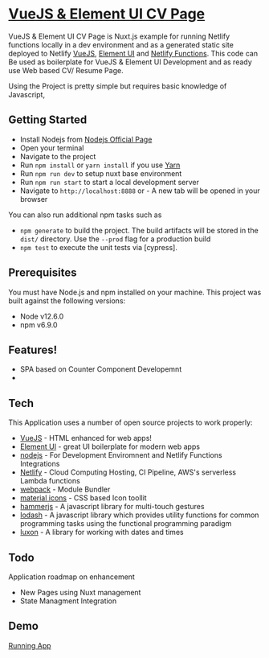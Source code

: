 # [VueJS & Element UI  CV Page ](https://github.com/ganesankar/cv-angular-netlify) 


VueJS & Element UI CV Page is Nuxt.js example for running Netlify functions locally in a dev environment and as a generated static site deployed to Netlify [VueJS](https://vuejs.org/), [Element UI](https://element.eleme.io/) and [Netlify Functions](https://www.netlify.com/). 
This code can Be used as boilerplate for VueJS & Element UI Development and as ready use Web based CV/ Resume Page.

Using the Project is pretty simple but requires basic knowledge of Javascript, 

## Getting Started
- Install Nodejs from [Nodejs Official Page](https://nodejs.org/en/)
- Open your terminal
- Navigate to the project
- Run `npm install` or `yarn install` if you use [Yarn](https://yarnpkg.com/en/)
- Run `npm run dev`  to setup nuxt base environment
- Run `npm run start`  to start a local development server
- Navigate to `http://localhost:8888` or - A new tab will be opened in your browser

You can also run additional npm tasks such as
- `npm generate` to build the project. The build artifacts will be stored in the `dist/` directory. Use the `--prod` flag for a production build
- `npm test` to execute the unit tests via [cypress].

## Prerequisites

You must have Node.js and npm installed on your machine. This project was built against the following versions:

- Node v12.6.0
- npm v6.9.0


## Features!

  - SPA based on Counter Component Developemnt 
  -  


## Tech

This Application uses a number of open source projects to work properly:

* [VueJS](https://vuejs.org/) - HTML enhanced for web apps!
* [Element UI](https://element.eleme.io/) - great UI boilerplate for modern web apps
* [nodejs](https://nodejs.org/) - For Development Enviromnent and Netlify Functions Integrations
* [Netlify](https://www.netlify.com/) - Cloud Computing Hosting, CI Pipeline, AWS's serverless Lambda functions 
* [webpack](https://webpack.js.org/) - Module Bundler
* [material icons](https://material.io/resources/icons/) - CSS based Icon toollit 
* [hammerjs](https://hammerjs.github.io/) - A javascript library for multi-touch gestures
* [lodash](https://hammerjs.github.io/) - A javascript  library which provides utility functions for common programming tasks using the functional programming paradigm
* [luxon](https://moment.github.io/luxon) - A library for working with dates and times


## Todo
Application roadmap on enhancement
  - New Pages using Nuxt management 
  - State Managment Integration


## Demo

 [Running App](https://ganesan-cv-vuejs.netlify.com/)


